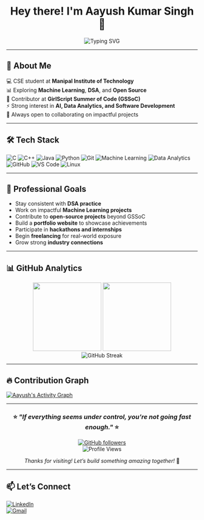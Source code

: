 <div align="center">
  
# Hey there! I'm Aayush Kumar Singh 🚀  

<img src="https://readme-typing-svg.herokuapp.com?font=Fira+Code&pause=1000&color=36BCF7&center=true&vCenter=true&width=500&lines=Machine+Learning+Enthusiast;Open+Source+Contributor;Problem+Solver;Aspiring+Software+Engineer" alt="Typing SVG" />

</div>

---

## 🧠 About Me  
💻 CSE student at **Manipal Institute of Technology**  
📊 Exploring **Machine Learning**, **DSA**, and **Open Source**  
🌱 Contributor at **GirlScript Summer of Code (GSSoC)**  
⚡ Strong interest in **AI, Data Analytics, and Software Development**  
🤝 Always open to collaborating on impactful projects  

---

## 🛠 Tech Stack  

![C](https://img.shields.io/badge/C-A8B9CC?style=for-the-badge&logo=c&logoColor=white)
![C++](https://img.shields.io/badge/C++-00599C?style=for-the-badge&logo=c%2B%2B&logoColor=white)
![Java](https://img.shields.io/badge/Java-007396?style=for-the-badge&logo=java&logoColor=white)
![Python](https://img.shields.io/badge/Python-3776AB?style=for-the-badge&logo=python&logoColor=white)
![Git](https://img.shields.io/badge/Git-F05032?style=for-the-badge&logo=git&logoColor=white)
![Machine Learning](https://img.shields.io/badge/Machine%20Learning-FF6F00?style=for-the-badge&logo=tensorflow&logoColor=white)
![Data Analytics](https://img.shields.io/badge/Data%20Analytics-005571?style=for-the-badge&logo=powerbi&logoColor=white)
![GitHub](https://img.shields.io/badge/GitHub-181717?style=for-the-badge&logo=github&logoColor=white)
![VS Code](https://img.shields.io/badge/VS%20Code-007ACC?style=for-the-badge&logo=visualstudiocode&logoColor=white)
![Linux](https://img.shields.io/badge/Linux-FCC624?style=for-the-badge&logo=linux&logoColor=black)

---

## 🎯 Professional Goals  

- Stay consistent with **DSA practice**  
- Work on impactful **Machine Learning projects**  
- Contribute to **open-source projects** beyond GSSoC  
- Build a **portfolio website** to showcase achievements  
- Participate in **hackathons and internships**  
- Begin **freelancing** for real-world exposure  
- Grow strong **industry connections**  

---

## 📊 GitHub Analytics  

<div align="center">
  <img height="180em" src="https://github-readme-stats.vercel.app/api?username=aayushcoder-ui&show_icons=true&theme=tokyonight&include_all_commits=true&count_private=true"/>
  <img height="180em" src="https://github-readme-stats.vercel.app/api/top-langs/?username=aayushcoder-ui&layout=compact&langs_count=8&theme=tokyonight"/>
</div>

<div align="center">
  <img src="https://streak-stats.demolab.com/?user=aayushcoder-ui&theme=tokyonight" alt="GitHub Streak" />
</div>

---

## 🔥 Contribution Graph  

<a href="https://github.com/ashutosh00710/github-readme-activity-graph">
  <img alt="Aayush's Activity Graph" src="https://github-readme-activity-graph.vercel.app/graph?username=aayushcoder-ui&bg_color=0d1117&color=36BCF7&line=36BCF7&point=FFFFFF&area=true&hide_border=true"/>
</a>

---

<div align="center">
  
### ⭐ *"If everything seems under control, you’re not going fast enough."* ⭐  

[![GitHub followers](https://img.shields.io/github/followers/aayushcoder-ui?style=social)](https://github.com/aayushcoder-ui)  
![Profile Views](https://komarev.com/ghpvc/?username=aayushcoder-ui&label=Profile%20Views&color=0e75b6&style=flat)

*Thanks for visiting! Let’s build something amazing together!* 🚀  

</div>

---

## 📫 Let’s Connect  

[![LinkedIn](https://img.shields.io/badge/LinkedIn-blue?style=flat&logo=linkedin&logoColor=white)](https://www.linkedin.com/in/aayush-kr-singh)  
[![Gmail](https://img.shields.io/badge/Gmail-D14836?style=flat&logo=gmail&logoColor=white)](mailto:aayush35664@gmail.com)  

